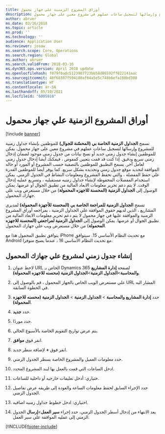 ```yaml
---
title: أوراق المشروع الزمنية علي جهاز محمول
description: تسمح الجداول الزمنية الخاصة بي (المحسّنة للجوال) للموظفين بإنشاء جداول زمنية للمشروع وإرسالها لتسجيل ساعات عملهم في مشروع معين على جهاز محمول.
author: abruer
ms.date: 03/16/2018
ms.topic: article
ms.prod: ''
ms.technology: ''
audience: Application User
ms.reviewer: josaw
ms.search.scope: Core, Operations
ms.search.region: Global
ms.author: abruer
ms.search.validFrom: 2018-03-16
ms.dyn365.ops.version: April 2018 update
ms.openlocfilehash: f079f0adc5123907723bb58d86592ff822141aac
ms.sourcegitcommit: 40f68387f594180af64a5e5c748b6efa188bd300
ms.translationtype: HT
ms.contentlocale: ar-SA
ms.lasthandoff: 05/10/2021
ms.locfileid: "6005910"
---
```

# <a name="project-timesheets-on-a-mobile-device"></a>أوراق المشروع الزمنية علي جهاز محمول

[!include [banner](../includes/banner.md)]

تسمح **الجداول الزمنية الخاصة بي (المحسّنة للجوال)** للموظفين بإنشاء جداول زمنية للمشروع وإرسالها لتسجيل ساعات عملهم في مشروع معين على جهاز محمول. يمكن للموظفين إنشاء جدول زمني جديد أو نسخ بيانات من جدول زمني موجود لضمان إدخال زمني سريع ودقيق. إذا كنت قد قمت بتعيين كمفوض ، فيمكنك أيضا إدخال جدول زمني لعامل آخر. يسمح التطبيق للموظفين بالتصفية حسب المشروع أو المورد أو حاله الموافقة لتحديد موقع جدول زمني وتحديده بشكل سريع. كما يوفر أيضا للموظفين القدرة علي حفظ المفضلة ، والتي تحفظ المشروع ومعلومات النشاط في الجدول الزمني. يمكن استخدام المفضلات المحفوظة لإنشاء جداول زمنيه مستقبليه ، وتسريع عمليه إدخال الوقت. لا يتم دعم تحرير معلومات الابعاد المالية من تطبيق الجوال أو عرضها. يمكن الوصول إلى **الجداول الزمنية (المحسنة للاجهزه المحمولة**) من خلال مستعرض ويب علي جهازك المحمول.

تسمح **الجداول الزمنية للمراجعة الخاصة بي (المحسنة للأجهزة المحمولة)** لمديري المشاريع ، الذين لديهم حقوق الموافقة علي الجداول الزمنية ، بمراجعه أوراق المشروع الزمنية والموافقة عليها في جهاز محمول لا يتم دعم تحرير معلومات الابعاد المالية من تطبيق الجوال أو عرضها. يمكن الوصول إلى **الجداول الزمنية لمراجعتي (المحسنة للاجهزه المحمولة**) من خلال مستعرض ويب علي جهازك المحمول.

يتوافق تطبيق المحمول هذا مع iPhone مع تحديث النظام الأساسي 15.
سيتوافق Android مع تحديث النظام الأساسي 16 ، عندما يصبح متوفرا.

## <a name="create-a-project-timesheet-on-your-mobile-device"></a>إنشاء جدول زمني لمشروع علي جهازك المحمول

1.  لاحظ عنوان URL الخاص بـ Dynamics 365 لصفحة **إدارة المشاريع والمحاسبة**\>**الجداول الزمنية**\>**الجداول الزمنية (محسنه للاجهزه المحمولة)**.

2.  علي مستعرض الويب الخاص بالجهاز المحمول ، قم بالوصول إلى URL المشار اليه في الخطوة السابقة.
 
3.  حدد **إدارة المشاريع والمحاسبة** \> **الجداول الزمنية** \> **الجداول الزمنية (محسنه للاجهزه المحمولة)**.

4.  حدد **جديد**.

5.  حدد موردًا.

6.  يتم عرض تواريخ التقويم الخاصة بالأسبوع الحالي.

7.  انقر فوق **موافق**.

8.  انقر فوق **+** لإضافة سطر جديد.

9.  حدد معلومات العميل والمشروع الخاصة بسطر الجدول الزمني.

10. ادخل الساعات التي قمت بالعمل بها لبند المشروع المحدد.

11. ختياري: أدخل تعليقات خارجيه أو داخلية للساعات.

12. حدد الإجراء السابق لحفظ معلومات الساعة والعودة إلى طريقه عرض تفاصيل الجدول الزمني.

13. اختياري: ادخل خطوط جداول زمنيه اضافيه.

14. بعد الانتهاء من إدخال أسطر الجدول الزمني، حدد إجراء **سير العمل**\>**إرسال** الجدول الزمني إلى عمليه الموافقة علي سير العمل.


[!INCLUDE[footer-include](../includes/footer-banner.md)]